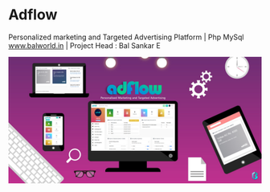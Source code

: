 # Adflow
Personalized marketing and Targeted Advertising Platform | Php MySql
www.balworld.in | Project Head : Bal Sankar E

![Adflow](adflow.png)
